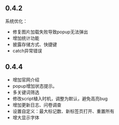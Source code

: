 
## 0.4.2
系统优化：
* 修复图片加载失败导致popup无法弹出
* 增加统计功能
* 披露存储方式、快捷键
* catch异常错误

## 0.4.4
* 增加官网介绍
* popup增加状态提示。
* 多关键词筛选
* 修改script植入时机，调整为默认，避免高亮bug
* 增加更新日志、问卷调查
* 设置自定义：最大标记数、新标签页打开、重置所有
* 增大显示字体
